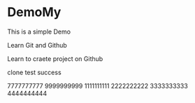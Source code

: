 # DemoMy
This is a simple Demo

Learn Git and Github 

Learn to craete project on Github

clone test success

7777777777
9999999999
1111111111
2222222222
3333333333
4444444444
